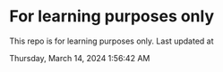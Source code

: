 # For learning purposes only
This repo is for learning purposes only.
Last updated at

Thursday, March 14, 2024 1:56:42 AM

